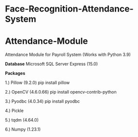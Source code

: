 # Face-Recognition-Attendance-System

# Attendance-Module
Attendance Module for Payroll System (Works with Python 3.9)


**Database**
Microsoft SQL Server Express (15.0)

**Packages**

1.) Pillow (9.2.0)
pip install pillow

2.) OpenCV (4.6.0.66)
pip install opencv-contrib-python

3.) Pyodbc (4.0.34)
pip install pyodbc

4.) Pickle

5.) tqdm (4.64.0)

6.) Numpy (1.23.1)
